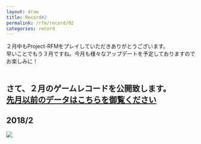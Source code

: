 ```yaml
---
layout: draw
title: Record#2
permalink: /rfm/record/02
categories: record
---
```


２月中もProject-RFMをプレイしていただきありがとうございます。<br>
早いことでもう３月ですね。今月も様々なアップデートを予定しておりますので<br>
お楽しみに！<br><br>


さて、２月のゲームレコードを公開致します。<br>
[先月以前のデータはこちらを御覧ください](http://web.njj12.net/rfm/record/01)
  
----------------------------------------
## 2018/2
<img src="http://web.njj12.net/public/images/record/201802.png"><br>

